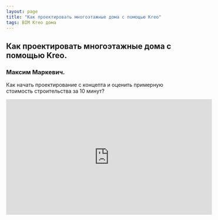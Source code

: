 ```yaml
---
layout: page
title: "Как проектировать многоэтажные дома c помощью Kreo"
tags: BIM Kreo дома
---
```


## Как проектировать многоэтажные дома c помощью Kreo. 
### Максим Маркевич.
Как начать проектирование с концепта и оценить примерную стоимость строительства за 10 минут?

<iframe width="560" height="315" src="https://www.youtube.com/embed/zWqNhvnbhAw" frameborder="0" allow="accelerometer; autoplay; encrypted-media; gyroscope; picture-in-picture" allowfullscreen></iframe>
